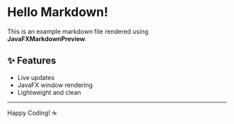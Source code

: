 # Hello Markdown!

This is an example markdown file rendered using **JavaFXMarkdownPreview**.

## ✨ Features
- Live updates
- JavaFX window rendering
- Lightweight and clean

---

Happy Coding! ☕
